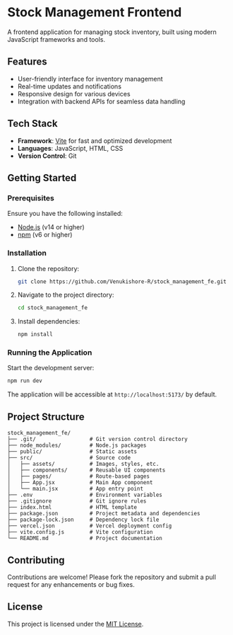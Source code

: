 # Stock Management Frontend

A frontend application for managing stock inventory, built using modern JavaScript frameworks and tools.

## Features

- User-friendly interface for inventory management
- Real-time updates and notifications
- Responsive design for various devices
- Integration with backend APIs for seamless data handling

## Tech Stack

- **Framework**: [Vite](https://vitejs.dev/) for fast and optimized development
- **Languages**: JavaScript, HTML, CSS
- **Version Control**: Git

## Getting Started

### Prerequisites

Ensure you have the following installed:

- [Node.js](https://nodejs.org/) (v14 or higher)
- [npm](https://www.npmjs.com/) (v6 or higher)

### Installation

1. Clone the repository:

   ```bash
   git clone https://github.com/Venukishore-R/stock_management_fe.git
   ```

2. Navigate to the project directory:

   ```bash
   cd stock_management_fe
   ```

3. Install dependencies:

   ```bash
   npm install
   ```

### Running the Application

Start the development server:

```bash
npm run dev
```

The application will be accessible at `http://localhost:5173/` by default.

## Project Structure

```
stock_management_fe/
├── .git/                 # Git version control directory
├── node_modules/         # Node.js packages
├── public/               # Static assets
├── src/                  # Source code
│   ├── assets/           # Images, styles, etc.
│   ├── components/       # Reusable UI components
│   ├── pages/            # Route-based pages
│   ├── App.jsx           # Main App component
│   └── main.jsx          # App entry point
├── .env                  # Environment variables
├── .gitignore            # Git ignore rules
├── index.html            # HTML template
├── package.json          # Project metadata and dependencies
├── package-lock.json     # Dependency lock file
├── vercel.json           # Vercel deployment config
├── vite.config.js        # Vite configuration
└── README.md             # Project documentation
```

## Contributing

Contributions are welcome! Please fork the repository and submit a pull request for any enhancements or bug fixes.

## License

This project is licensed under the [MIT License](LICENSE).
